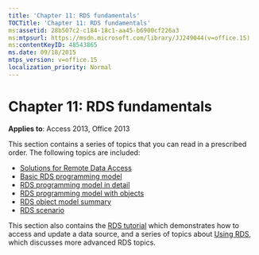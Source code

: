 ```yaml
---
title: 'Chapter 11: RDS fundamentals'
TOCTitle: 'Chapter 11: RDS fundamentals'
ms:assetid: 28b507c2-c184-18c1-aa45-b6900cf226a3
ms:mtpsurl: https://msdn.microsoft.com/library/JJ249044(v=office.15)
ms:contentKeyID: 48543865
ms.date: 09/18/2015
mtps_version: v=office.15
localization_priority: Normal
---
```


# Chapter 11: RDS fundamentals

**Applies to**: Access 2013, Office 2013

This section contains a series of topics that you can read in a prescribed order. The following topics are included:

- [Solutions for Remote Data Access](solutions-for-remote-data-access.md)
- [Basic RDS programming model](basic-rds-programming-model.md)
- [RDS programming model in detail](rds-programming-model-in-detail.md)
- [RDS programming model with objects](rds-programming-model-with-objects.md)
- [RDS object model summary](rds-object-model-summary.md)
- [RDS scenario](rds-scenario.md)

This section also contains the [RDS tutorial](chapter-12-rds-tutorial.md) which demonstrates how to access and update a data source, and a series of topics about [Using RDS](chapter-13-rds-usage-and-security.md), which discusses more advanced RDS topics.

